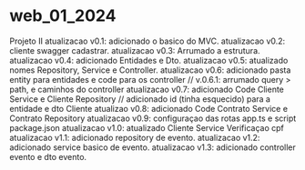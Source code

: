 # web_01_2024
Projeto II
atualizacao v0.1: adicionado o basico do MVC.
atualizacao v0.2: cliente swagger cadastrar.
atualizacao v0.3: Arrumado a estrutura.
atualizacao v0.4: adicionado Entidades e Dto.
atualizacao v0.5: atualizado nomes Repository, Service e Controller.
atualizacao v0.6: adicionado pasta entity para entidades e code para os controller // v.0.6.1: arrumado query > path, e caminhos do controller
atualizacao v0.7: adicionado Code Cliente Service e Cliente Repository // adicionado id (tinha esquecido) para a entidade e dto Cliente 
atualizao v0.8: adicionado Code Contrato Service e Contrato Repository
atualizacao v0.9: configuraçao das rotas app.ts e script package.json
atualizacao v1.0: atualizado Cliente Service Verificaçao cpf
atualizacao v1.1: adicionado repository de evento.
atualizacao v1.2: adicionado service basico de evento.
atualizacao v1.3: adicionado controller evento e dto evento.